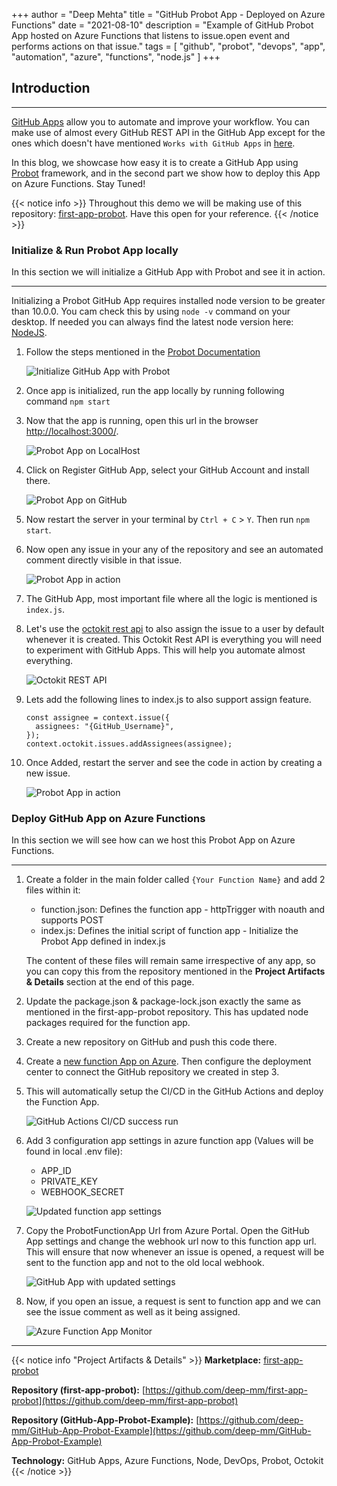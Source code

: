 +++
author = "Deep Mehta"
title = "GitHub Probot App - Deployed on Azure Functions"
date = "2021-08-10"
description = "Example of GitHub Probot App hosted on Azure Functions that listens to issue.open event and performs actions on that issue."
tags = [
    "github",
    "probot",
    "devops",
    "app",
    "automation",
    "azure",
    "functions",
    "node.js"
]
+++

## Introduction

---

[GitHub Apps](https://docs.github.com/en/developers/apps) allow you to automate and improve your workflow. You can make use of almost every GitHub REST API in the GitHub App except for the ones which doesn't have mentioned `Works with GitHub Apps` in [here](https://docs.github.com/en/rest/reference/).

In this blog, we showcase how easy it is to create a GitHub App using [Probot](https://probot.github.io/docs/README/) framework, and in the second part we show how to deploy this App on Azure Functions. Stay Tuned!

{{< notice info >}}
Throughout this demo we will be making use of this repository: [first-app-probot](https://github.com/deep-mm/first-app-probot). Have this open for your reference.
{{< /notice >}}

### Initialize & Run Probot App locally

In this section we will initialize a GitHub App with Probot and see it in action.

---

Initializing a Probot GitHub App requires installed node version to be greater than 10.0.0. You cam check this by using `node -v` command on your desktop. If needed you can always find the latest node version here: [NodeJS](https://nodejs.org/).

1. Follow the steps mentioned in the [Probot Documentation](https://probot.github.io/docs/development/#generating-a-new-app)

   ![Initialize GitHub App with Probot](/images/projects/probot_initialize.png)

2. Once app is initialized, run the app locally by running following command `npm start`
3. Now that the app is running, open this url in the browser [http://localhost:3000/](http://localhost:3000/).

   ![Probot App on LocalHost](/images/projects/probot_app_localhost.png)

4. Click on Register GitHub App, select your GitHub Account and install there.

    ![Probot App on GitHub](/images/projects/probot_app_github.png)

5. Now restart the server in your terminal by `Ctrl + C` > `Y`. Then run `npm start`.
6. Now open any issue in your any of the repository and see an automated comment directly visible in that issue.

    ![Probot App in action](/images/projects/probot_app_local_inaction.png)

7. The GitHub App, most important file where all the logic is mentioned is `index.js`.
8. Let's use the [octokit rest api](https://octokit.github.io/rest.js/v18) to also assign the issue to a user by default whenever it is created. This Octokit Rest API is everything you will need to experiment with GitHub Apps. This will help you automate almost everything.

    ![Octokit REST API](/images/projects/probot_octokit_rest.png)

9. Lets add the following lines to index.js to also support assign feature.

    ```node
    const assignee = context.issue({
      assignees: "{GitHub_Username}",
    });
    context.octokit.issues.addAssignees(assignee);
    ```

10. Once Added, restart the server and see the code in action by creating a new issue.

    ![Probot App in action](/images/projects/probot_app_local_inaction_1.png)

### Deploy GitHub App on Azure Functions

In this section we will see how can we host this Probot App on Azure Functions.

---

1. Create a folder in the main folder called `{Your Function Name}` and add 2 files within it:
   - function.json: Defines the function app - httpTrigger with noauth and supports POST
   - index.js: Defines the initial script of function app - Initialize the Probot App defined in index.js

    The content of these files will remain same irrespective of any app, so you can copy this from the repository mentioned in the **Project Artifacts & Details** section at the end of this page.

2. Update the package.json & package-lock.json exactly the same as mentioned in the first-app-probot repository. This has updated node packages required for the function app.

3. Create a new repository on GitHub and push this code there.

4. Create a [new function App on Azure](https://docs.microsoft.com/en-us/azure/azure-functions/functions-create-function-app-portal). Then configure the deployment center to connect the GitHub repository we created in step 3.

5. This will automatically setup the CI/CD in the GitHub Actions and deploy the Function App.

    ![GitHub Actions CI/CD success run](/images/projects/probot_github_cicd.png)

6. Add 3 configuration app settings in azure function app (Values will be found in local .env file):

   - APP_ID
   - PRIVATE_KEY
   - WEBHOOK_SECRET

    ![Updated function app settings](/images/projects/probot_function_appsettings.png)

7. Copy the ProbotFunctionApp Url from Azure Portal. Open the GitHub App settings and change the webhook url now to this function app url. This will ensure that now whenever an issue is opened, a request will be sent to the function app and not to the old local webhook.

    ![GitHub App with updated settings](/images/projects/probot_app_github_update.png)

8. Now, if you open an issue, a request is sent to function app and we can see the issue comment as well as it being assigned.

    ![Azure Function App Monitor](/images/projects/probot_function_monitor.png)

---

{{< notice info "Project Artifacts & Details" >}}
**Marketplace:** [first-app-probot](https://github.com/apps/first-app-probot)

**Repository (first-app-probot):** [https://github.com/deep-mm/first-app-probot](https://github.com/deep-mm/first-app-probot)

**Repository (GitHub-App-Probot-Example):** [https://github.com/deep-mm/GitHub-App-Probot-Example](https://github.com/deep-mm/GitHub-App-Probot-Example)

**Technology:** GitHub Apps, Azure Functions, Node, DevOps, Probot, Octokit
{{< /notice >}}
